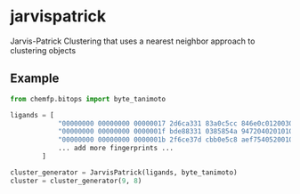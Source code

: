 # jarvispatrick
Jarvis-Patrick Clustering that uses a nearest neighbor approach to clustering objects

Example
------

```python
from chemfp.bitops import byte_tanimoto

ligands = [
            "00000000 00000000 00000017 2d6ca331 83a0c5cc 846e0c0120030000 00000000", 
            "00000000 00000000 0000001f bde88331 0385854a 9472040201010000 20000480", 
            "00000000 00000000 0000001b 2f6ce37d cbb0e5c8 aef7540520010029 a0000480",
            ... add more fingerprints ...
        ]

cluster_generator = JarvisPatrick(ligands, byte_tanimoto)
cluster = cluster_generator(9, 8)
```

